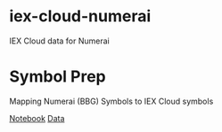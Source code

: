 # iex-cloud-numerai
IEX Cloud data for Numerai


# Symbol Prep
Mapping Numerai (BBG) Symbols to IEX Cloud symbols

[Notebook](./map_symbols.ipynb)
[Data](./ticker_map.csv)

